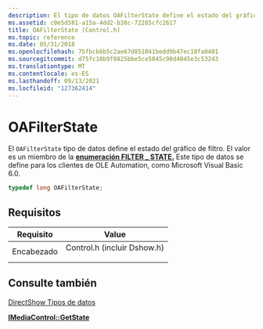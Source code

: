 ```yaml
---
description: El tipo de datos OAFilterState define el estado del gráfico de filtro. El valor es un miembro de la enumeración FILTER \_ STATE. Este tipo de datos se define para los clientes de OLE Automation, como Microsoft Visual Basic 6.0.
ms.assetid: c0e5d581-a15a-4dd2-b38c-72285cfc2617
title: OAFilterState (Control.h)
ms.topic: reference
ms.date: 05/31/2018
ms.openlocfilehash: 75fbcb6b5c2ae67d851041bedd9b47ec18fa0401
ms.sourcegitcommit: d75fc10b9f0825bbe5ce5045c90d4045e3c53243
ms.translationtype: MT
ms.contentlocale: es-ES
ms.lasthandoff: 09/13/2021
ms.locfileid: "127362414"
---
```

# <a name="oafilterstate"></a>OAFilterState

El `OAFilterState` tipo de datos define el estado del gráfico de filtro. El valor es un miembro de la [**enumeración FILTER \_ STATE.**](/windows/win32/api/strmif/ne-strmif-filter_state) Este tipo de datos se define para los clientes de OLE Automation, como Microsoft Visual Basic 6.0.


```C++
typedef long OAFilterState;
```



## <a name="requirements"></a>Requisitos



| Requisito | Value |
|-------------------|--------------------------------------------------------------------------------------------------------|
| Encabezado<br/> | <dl> <dt>Control.h (incluir Dshow.h)</dt> </dl> |



## <a name="see-also"></a>Consulte también

<dl> <dt>

[DirectShow Tipos de datos](directshow-data-types.md)
</dt> <dt>

[**IMediaControl::GetState**](/windows/desktop/api/Control/nf-control-imediacontrol-getstate)
</dt> </dl>

 

 




